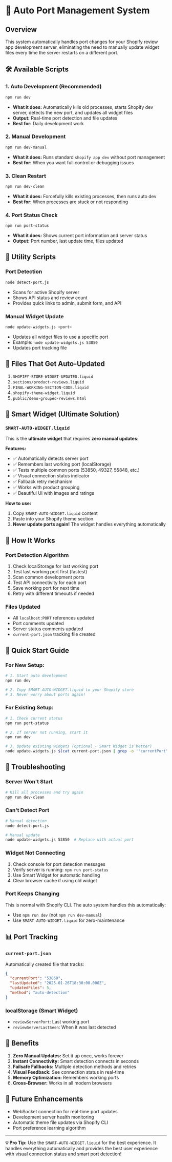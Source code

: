 # 🚀 Auto Port Management System

## Overview

This system automatically handles port changes for your Shopify review app development server, eliminating the need to manually update widget files every time the server restarts on a different port.

## 🛠️ Available Scripts

### 1. Auto Development (Recommended)
```bash
npm run dev
```
- **What it does:** Automatically kills old processes, starts Shopify dev server, detects the new port, and updates all widget files
- **Output:** Real-time port detection and file updates
- **Best for:** Daily development work

### 2. Manual Development
```bash
npm run dev-manual
```
- **What it does:** Runs standard `shopify app dev` without port management
- **Best for:** When you want full control or debugging issues

### 3. Clean Restart
```bash
npm run dev-clean
```
- **What it does:** Forcefully kills existing processes, then runs auto dev
- **Best for:** When processes are stuck or not responding

### 4. Port Status Check
```bash
npm run port-status
```
- **What it does:** Shows current port information and server status
- **Output:** Port number, last update time, files updated

## 🔧 Utility Scripts

### Port Detection
```bash
node detect-port.js
```
- Scans for active Shopify server
- Shows API status and review count
- Provides quick links to admin, submit form, and API

### Manual Widget Update
```bash
node update-widgets.js <port>
```
- Updates all widget files to use a specific port
- Example: `node update-widgets.js 53850`
- Updates port tracking file

## 📁 Files That Get Auto-Updated

1. `SHOPIFY-STORE-WIDGET-UPDATED.liquid`
2. `sections/product-reviews.liquid`
3. `FINAL-WORKING-SECTION-CODE.liquid`
4. `shopify-theme-widget.liquid`
5. `public/demo-grouped-reviews.html`

## 🧠 Smart Widget (Ultimate Solution)

### `SMART-AUTO-WIDGET.liquid`

This is the **ultimate widget** that requires **zero manual updates**:

**Features:**
- ✅ Automatically detects server port
- ✅ Remembers last working port (localStorage)
- ✅ Tests multiple common ports (53850, 49327, 55848, etc.)
- ✅ Visual connection status indicator
- ✅ Fallback retry mechanism
- ✅ Works with product grouping
- ✅ Beautiful UI with images and ratings

**How to use:**
1. Copy `SMART-AUTO-WIDGET.liquid` content
2. Paste into your Shopify theme section
3. **Never update ports again!** The widget handles everything automatically

## 🔄 How It Works

### Port Detection Algorithm
1. Check localStorage for last working port
2. Test last working port first (fastest)
3. Scan common development ports
4. Test API connectivity for each port
5. Save working port for next time
6. Retry with different timeouts if needed

### Files Updated
- All `localhost:PORT` references updated
- Port comments updated  
- Server status comments updated
- `current-port.json` tracking file created

## 🎯 Quick Start Guide

### For New Setup:
```bash
# 1. Start auto development
npm run dev

# 2. Copy SMART-AUTO-WIDGET.liquid to your Shopify store
# 3. Never worry about ports again!
```

### For Existing Setup:
```bash
# 1. Check current status
npm run port-status

# 2. If server not running, start it
npm run dev

# 3. Update existing widgets (optional - Smart Widget is better)
node update-widgets.js $(cat current-port.json | grep -o '"currentPort":"[^"]*"' | cut -d'"' -f4)
```

## 🚨 Troubleshooting

### Server Won't Start
```bash
# Kill all processes and try again
npm run dev-clean
```

### Can't Detect Port
```bash
# Manual detection
node detect-port.js

# Manual update
node update-widgets.js 53850  # Replace with actual port
```

### Widget Not Connecting
1. Check console for port detection messages
2. Verify server is running: `npm run port-status`
3. Use Smart Widget for automatic handling
4. Clear browser cache if using old widget

### Port Keeps Changing
This is normal with Shopify CLI. The auto system handles this automatically:
- Use `npm run dev` (not `npm run dev-manual`)
- Use `SMART-AUTO-WIDGET.liquid` for zero-maintenance

## 📊 Port Tracking

### `current-port.json`
Automatically created file that tracks:
```json
{
  "currentPort": "53850",
  "lastUpdated": "2025-01-26T18:30:00.000Z",
  "updatedFiles": 5,
  "method": "auto-detection"
}
```

### localStorage (Smart Widget)
- `reviewServerPort`: Last working port
- `reviewServerLastSeen`: When it was last detected

## 🎉 Benefits

1. **Zero Manual Updates:** Set it up once, works forever
2. **Instant Connectivity:** Smart detection connects in seconds
3. **Failsafe Fallbacks:** Multiple detection methods and retries
4. **Visual Feedback:** See connection status in real-time
5. **Memory Optimization:** Remembers working ports
6. **Cross-Browser:** Works in all modern browsers

## 🔮 Future Enhancements

- WebSocket connection for real-time port updates
- Development server health monitoring
- Automatic theme file updates via Shopify CLI
- Port preference learning algorithm

---

**💡 Pro Tip:** Use the `SMART-AUTO-WIDGET.liquid` for the best experience. It handles everything automatically and provides the best user experience with visual connection status and smart port detection! 